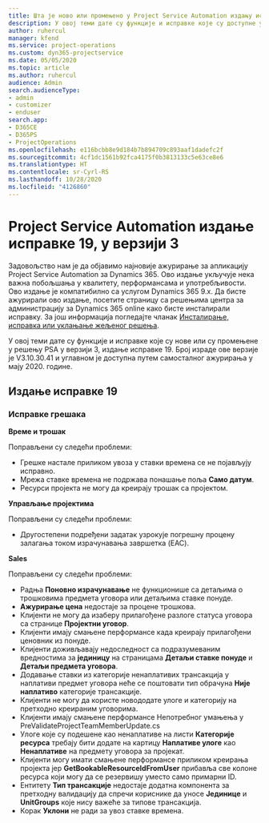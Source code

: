 ```yaml
---
title: Шта је ново или промењено у Project Service Automation издању исправке 19 у верзији 3
description: У овој теми дате су функције и исправке које су доступне у Project Service Automation издању исправке 19 у верзији 3.
author: ruhercul
manager: kfend
ms.service: project-operations
ms.custom: dyn365-projectservice
ms.date: 05/05/2020
ms.topic: article
ms.author: ruhercul
audience: Admin
search.audienceType:
- admin
- customizer
- enduser
search.app:
- D365CE
- D365PS
- ProjectOperations
ms.openlocfilehash: e116bcbb8e9d184b7b894709c893aaf1dadefc2f
ms.sourcegitcommit: 4cf1dc1561b92fca4175f0b3813133c5e63ce8e6
ms.translationtype: HT
ms.contentlocale: sr-Cyrl-RS
ms.lasthandoff: 10/28/2020
ms.locfileid: "4126860"
---
```

# <a name="project-service-automation-update-release-19-v3"></a>Project Service Automation издање исправке 19, у верзији 3

Задовољство нам је да објавимо најновије ажурирање за апликацију Project Service Automation за Dynamics 365. Ово издање укључује нека важна побољшања у квалитету, перформансама и употребљивости. Ово издање је компатибилно са услугом Dynamics 365 9.x. Да бисте ажурирали ово издање, посетите страницу са решењима центра за администрацију за Dynamics 365 online како бисте инсталирали исправку. За још информација погледајте чланак [Инсталирање, исправка или уклањање жељеног решења](https://docs.microsoft.com/power-platform/admin/install-remove-preferred-solution).

У овој теми дате су функције и исправке које су нове или су промењене у решењу PSA у верзији 3, издање исправке 19. Број израде ове верзије је V3.10.30.41 и углавном је доступна путем самосталног ажурирања у мају 2020. године.

## <a name="update-release-19"></a>Издање исправке 19

### <a name="bug-fixes"></a>Исправке грешака

**Време и трошак**

Поправљени су следећи проблеми: 

- Грешке настале приликом увоза у ставки времена се не појављују исправно.
- Мрежа ставке времена не подржава понашање поља **Само датум**.
- Ресурси пројекта не могу да креирају трошак са пројектом.

**Управљање пројектима**

Поправљени су следећи проблеми: 

-  Другостепени подређени задатак узрокује погрешну процену залагања током израчунавања завршетка (EAC).

**Sales**

Поправљени су следећи проблеми: 

- Радња **Поновно израчунавање** не функционише са детаљима о трошковима предмета уговора или детаљима ставке понуде.
- **Ажурирање цена** недостаје за процене трошкова.
-  Клијенти не могу да изаберу прилагођене разлоге статуса уговора са странице **Пројектни уговор**.
- Клијенти имају смањене перформансе када креирају прилагођени ценовник из понуде.
- Клијенти доживљавају недоследност са подразумеваним вредностима за **јединицу** на страницама **Детаљи ставке понуде** и **Детаљи предмета уговора**.
- Додавање ставки из категорије ненаплативих трансакција у наплативи предмет уговора неће се поштовати тип обрачуна **Није наплативо** категорије трансакције.
- Клијенти не могу да користе новододате улоге и категорију на претходно креираним уговорима.
- Клијенти имају смањене перформансе Непотребног умањења у PreValidateProjectTeamMemberUpdate.cs
- Улоге које су подешене као ненаплативе на листи **Категорије ресурса** требају бити додате на картицу **Наплативе улоге** као **Ненаплативе** на предмету уговора за пројекат.
- Клијенти могу имати смањене перформансе приликом креирања пројекта јер **GetBookableResourceIdFromUser** прибавља све колоне ресурса који могу да се резервишу уместо само примарни ID.
- Ентитету **Тип трансакције** недостаје додатна компонента за претходну валидацију да спречи кориснике да уносе **Јединице** и **UnitGroups** које нису важеће за типове трансакција.
- Корак **Уклони** не ради за увоз ставке времена.
